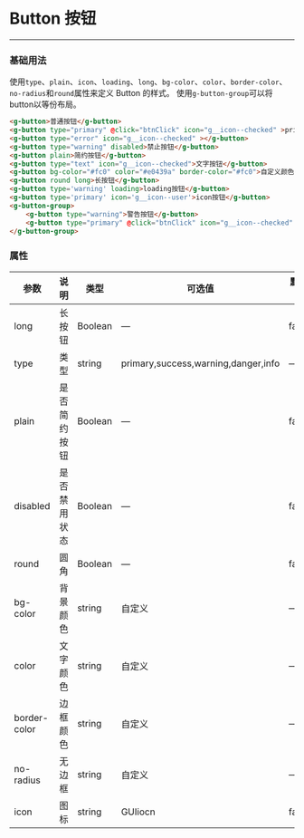# Button 按钮
----
### 基础用法
使用```type```、```plain```、```icon```、```loading```、```long```、```bg-color```、```color```、```border-color```、```no-radius```和```round```属性来定义 Button 的样式。
使用```g-button-group```可以将button以等份布局。
``` html
<g-button>普通按钮</g-button>
<g-button type="primary" @click="btnClick" icon="g__icon--checked" >primary按钮</g-button>
<g-button type="error" icon="g__icon--checked" ></g-button>
<g-button type="warning" disabled>禁止按钮</g-button>
<g-button plain>简约按钮</g-button>
<g-button type="text" icon="g__icon--checked">文字按钮</g-button>
<g-button bg-color="#fc0" color="#e0439a" border-color="#fc0">自定义颜色</g-button>
<g-button round long>长按钮</g-button>
<g-button type='warning' loading>loading按钮</g-button>
<g-button type='primary' icon='g__icon--user'>icon按钮</g-button>
<g-button-group>
    <g-button type="warning">警告按钮</g-button>
    <g-button type="primary" @click="btnClick" icon="g__icon--checked" >primary按钮</g-button>
</g-button-group>
```

### 属性
| 参数      | 说明    | 类型      | 可选值       | 默认值   |
|---------- |-------- |---------- |-------------  |-------- |
| long     | 长按钮   | Boolean  |    — | false   |
| type     | 类型   | string    |   primary,success,warning,danger,info |     —    |
| plain     | 是否简约按钮   | Boolean    | — | false   |
| disabled  | 是否禁用状态    | Boolean   | —   | false   |
| round     | 圆角   | Boolean  |    — | false   |
| bg-color     | 背景颜色   | string    | 自定义 |     —    |
| color     | 文字颜色   | string    |  自定义 |     —    |
| border-color     | 边框颜色   | string    |   自定义 |     —    | 
| no-radius     | 无边框   | string    |   自定义 |     —    | 
| icon     | 图标   | string    |   GUIiocn |     false    | 

